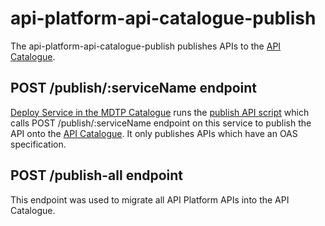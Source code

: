 
# api-platform-api-catalogue-publish

The api-platform-api-catalogue-publish publishes APIs to the [API Catalogue](https://admin.tax.service.gov.uk/api-catalogue).

## POST /publish/:serviceName endpoint

[Deploy Service in the MDTP Catalogue](https://catalogue.tax.service.gov.uk/deploy-service) runs the
[publish API script](https://github.com/hmrc/api-platform-scripts/blob/main/publish_api.py)
which calls POST /publish/:serviceName endpoint on this service to publish the API onto the [API Catalogue](https://admin.tax.service.gov.uk/api-catalogue).
It only publishes APIs which have an OAS specification.

## POST /publish-all endpoint
This endpoint was used to migrate all API Platform APIs into the API Catalogue.